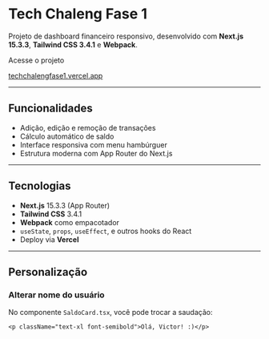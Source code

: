 # Tech Chaleng Fase 1

Projeto de dashboard financeiro responsivo, desenvolvido com **Next.js 15.3.3**, **Tailwind CSS 3.4.1** e **Webpack**.

Acesse o projeto

[techchalengfase1.vercel.app](https://techchalengfase1.vercel.app)

---

## Funcionalidades

- Adição, edição e remoção de transações
- Cálculo automático de saldo
- Interface responsiva com menu hambúrguer
- Estrutura moderna com App Router do Next.js

---

## Tecnologias

- **Next.js** 15.3.3 (App Router)
- **Tailwind CSS** 3.4.1
- **Webpack** como empacotador
- `useState`, `props`, `useEffect`, e outros hooks do React
- Deploy via **Vercel**

---

## Personalização

### Alterar nome do usuário
No componente `SaldoCard.tsx`, você pode trocar a saudação:

```tsx
<p className="text-xl font-semibold">Olá, Victor! :)</p>
